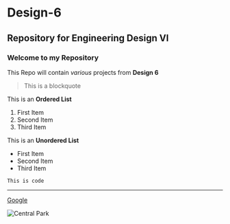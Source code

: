 # Design-6
## Repository for Engineering Design VI
### Welcome to my Repository
This Repo will contain *various* projects from **Design 6**

> This is a blockquote

This is an **Ordered List**
1. First Item
2. Second Item
3. Third Item

This is an **Unordered List**
- First Item
- Second Item
- Third Item

`This is code`

---

[Google](https://www.google.com)

![Central Park](https://github.com/kamiltomaszk/Design-6/assets/95594092/d2710f85-8b9d-4e10-b9d0-c9d808efd124)

